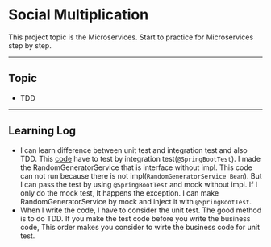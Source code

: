 # Social Multiplication

This project topic is the Microservices. Start to practice for Microservices step by step.

---

## Topic

- TDD

---

## Learning Log

- I can learn difference between unit test and integration test and also TDD. This [code](https://github.com/junngo/spring-note/commit/02acd2d591dabb44d1d3f76d605b32c438ebea6f) have to test by integration test(`@SpringBootTest`). I made the RandomGeneratorService that is interface without impl. This code can not run because there is not impl(`RandomGeneratorService Bean`). But I can pass the test by using `@SpringBootTest` and mock without impl. If I only do the mock test, It happens the exception. I can make RandomGeneratorService by mock and inject it with `@SpringBootTest`.
- When I write the code, I have to consider the unit test. The good method is to do TDD. If you make the test code before you write the business code, This order makes you consider to wirte the business code for unit test.
